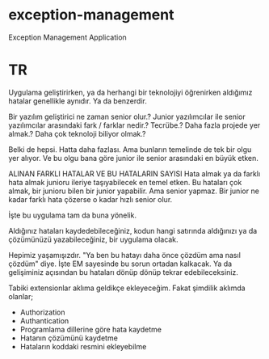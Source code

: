 # exception-management
Exception Management Application


# TR
Uygulama geliştirirken, ya da herhangi bir teknolojiyi öğrenirken aldığımız hatalar genellikle aynıdır.
Ya da benzerdir.

Bir yazılım geliştirici ne zaman senior olur.? Junior yazılımcılar ile senior yazılımcılar arasındaki
fark / farklar nedir.? Tecrübe.? Daha fazla projede yer almak.? Daha çok teknoloji biliyor olmak.?

Belki de hepsi. Hatta daha fazlası. Ama bunların temelinde de tek bir olgu yer alıyor.
Ve bu olgu bana göre junior ile senior arasındaki en büyük etken.

ALINAN FARKLI HATALAR VE BU HATALARIN SAYISI
Hata almak ya da farklı hata almak junioru ileriye taşıyabilecek en temel etken.
Bu hataları çok almak, bir junioru bilen bir junior yapabilir. Ama senior yapmaz.
Bir junior ne kadar farklı hata çözerse o kadar hızlı senior olur.

İşte bu uygulama tam da buna yönelik.

Aldığınız hataları kaydedebileceğiniz, kodun hangi satırında aldığınızı ya da çözümünüzü yazabileceğiniz,
bir uygulama olacak. 

Hepimiz yaşamışızdır. "Ya ben bu hatayı daha önce çözdüm ama nasıl çözdüm" diye. İşte EM sayesinde bu sorun ortadan kalkacak.
Ya da gelişiminiz açısından bu hataları dönüp dönüp tekrar edebileceksiniz.

Tabiki extensionlar aklıma geldikçe ekleyeceğim. Fakat şimdilik aklımda olanlar;

* Authorization
* Authantication
* Programlama dillerine göre hata kaydetme
* Hatanın çözümünü kaydetme
* Hataların koddaki resmini ekleyebilme

